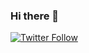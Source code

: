 ### Hi there 👋

[![Twitter Follow](https://img.shields.io/twitter/follow/discoverscripts.svg?style=social&label=Follow)](https://twitter.com/hoseinshurabi) 




